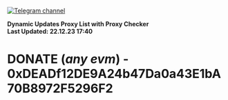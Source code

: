 [![Telegram channel](https://img.shields.io/endpoint?url=https://runkit.io/damiankrawczyk/telegram-badge/branches/master?url=https://t.me/n4z4v0d)](https://t.me/n4z4v0d) 

**Dynamic Updates Proxy List with Proxy Checker**  
**Last Updated: 22.12.23 17:40**

# DONATE (_any evm_) - 0xDEADf12DE9A24b47Da0a43E1bA70B8972F5296F2

